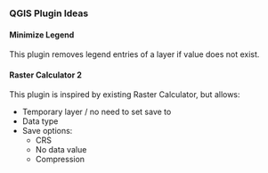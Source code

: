 ### QGIS Plugin Ideas

#### Minimize Legend
This plugin removes legend entries of a layer if value does not exist.

#### Raster Calculator 2
This plugin is inspired by existing Raster Calculator, but allows:
- Temporary layer / no need to set save to
- Data type
- Save options:
  - CRS
  - No data value
  - Compression
